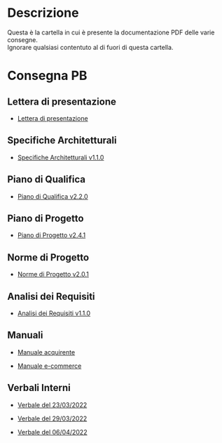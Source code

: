 # Descrizione
Questa è la cartella in cui è presente la documentazione PDF delle varie consegne.  
Ignorare qualsiasi contentuto al di fuori di questa cartella.

# Consegna PB

## Lettera di presentazione
- [Lettera di presentazione](esterni/lettera_pb/lettera_di_presentazione.pdf)

## Specifiche Architetturali
- [Specifiche Architetturali v1.1.0](esterni/specifiche_architetturali/specifiche_architetturali_v1.1.0.pdf)

## Piano di Qualifica
- [Piano di Qualifica v2.2.0](esterni/piano_di_qualifica/piano_di_qualifica_v2.2.0.pdf)

## Piano di Progetto
- [Piano di Progetto v2.4.1](esterni/piano_di_progetto/piano_di_progetto_v2.4.1.pdf)

## Norme di Progetto
- [Norme di Progetto v2.0.1](interni/norme_di_progetto/norme_di_progetto_v2.0.1.pdf)

## Analisi dei Requisiti
- [Analisi dei Requisiti v1.1.0](esterni/analisi_dei_requisiti/analisi_dei_requisiti_v1.1.0.pdf)

## Manuali
- [Manuale acquirente](esterni/manuale_acquirente/manuale_acquirente.pdf)

- [Manuale e-commerce](esterni/manuale_e-commerce/manuale_e-commerce.pdf)

## Verbali Interni

- [Verbale del 23/03/2022](interni/verbali/2022_03_23_I.pdf)

- [Verbale del 29/03/2022](interni/verbali/2022_03_29_I.pdf)

- [Verbale del 06/04/2022](interni/verbali/2022_04_06_I.pdf)